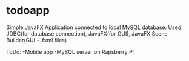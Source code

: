 # todoapp

Simple JavaFX Application connected to local MySQL database.
Used: JDBC(for database connection), JavaFX(for GUI), JavaFX Scene Builder(GUI - .fxml files)

ToDo:
-Mobile app
-MySQL server on Rapsberry Pi
